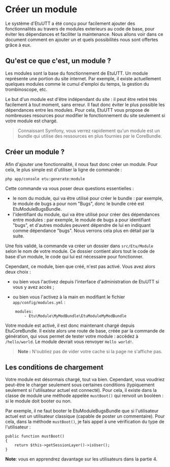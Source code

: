 Créer un module
===============

Le système d'EtuUTT a été conçu pour facilement ajouter des fonctionnalités
au travers de modules exterieurs au code de base, pour éviter les dépendances
et faciliter la maintenance. Nous allons voir dans ce document comment en ajouter
un et quels possibilités nous sont offertes grâce à eux.

Qu'est ce que c'est, un module ?
--------------------------------

Les modules sont la base du fonctionnement de EtuUTT. Un module représente
une portion du site internet. Par exemple, il existe actuellement quelques
modules comme le cumul d'emploi du temps, la gestion du trombinoscope, etc.

Le but d'un module est d'être indépendant du site : il peut être retiré très
facilement à tout moment, sans erreur. Il faut donc éviter le plus possible
les dépendances entre les modules. Pour cela, EtuUTT vous propose de
nombreuses resources pour modifier le fonctionnement du site seulement si
votre module est chargé.

> Connaissant Symfony, vous verrez rapidement qu'un module est un bundle
> qui utilise des ressources en plus fournies par le CoreBundle.

Créer un module ?
-----------------

Afin d'ajouter une fonctionnalité, il nous faut donc créer un module. Pour cela,
le plus simple est d'utiliser la ligne de commande :

	php app/console etu:generate:module

Cette commande va vous poser deux questions essentielles :

 - le nom du module, qui va être utilisé pour créer le bundle : par exemple, le
 module de bugs a pour nom "Bugs", donc le bundle créé est EtuModuleBugsBundle.
 - l'identifiant du module, qui va être utilisé pour créer des dépendances entre
 modules : par exemple, le module de bugs a pour identifiant "bugs", et d'autres
 modules peuvent dépendre de lui en indiquant comme dépendance "bugs". Nous verrons
 cela plus en détail par la suite.

Une fois validé, la commande va créer un dossier dans `src/Etu/Module` selon le nom
de votre module. Ce dossier contient alors tout le code de base d'un module, le code
qui lui est nécessaire pour fonctionner.

Cependant, ce module, bien que créé, n'est pas activé. Vous avez alors deux choix :

 - ou bien vous l'activez depuis l'interface d'administration de EtuUTT si vous y
 avez accès ;
 - ou bien vous l'activez à la main en modifiant le fichier `app/config/modules.yml` :

        modules:
            - Etu\Module\MyModBundle\EtuModuleMyModBundle

Votre module est activé, il est donc maintenant chargé depuis EtuCoreBundle. Il
existe alors une route de base, créée par la commande de génération, qui vous
permet de tester votre module : accédez à `/hello/world`. Le module devrait vous
renvoyer `Hello world!`.

> **Note :** N'oubliez pas de vider votre cache si la page ne s'affiche pas.


Les conditions de chargement
----------------------------

Votre module est désormais chargé, tout va bien. Cependant, vous voudriez peut-être
le charger seulement sous certaines conditions (typiquement seulement si l'utilisateur
actuel est connecté). Pour cela, il existe dans la classe de module une méthode
appelée `mustBoot()` qui renvoit un booléen : si le module doit booter ou non.

Par exemple, il ne faut booter le EtuModuleBugsBundle que si l'utilisateur actuel est
un utilisateur classique (capable de poster un commentaire). Pour cela, dans la méthode
`mustBoot()`, je fais appel à une vérification du type de l'utilisateur :

	public function mustBoot()
    {
        return $this->getSessionLayer()->isUser();
    }

**Note**: vous en apprendrez davantage sur les utilisateurs dans la partie 4.

